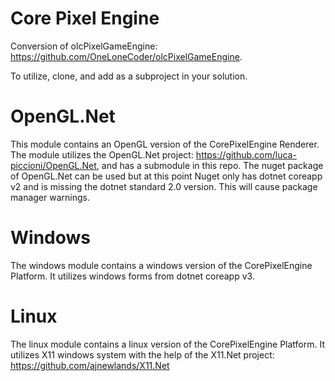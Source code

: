# Core Pixel Engine

Conversion of olcPixelGameEngine: https://github.com/OneLoneCoder/olcPixelGameEngine.

To utilize, clone, and add as a subproject in your solution.

# OpenGL.Net

This module contains an OpenGL version of the CorePixelEngine Renderer.
The module utilizes the OpenGL.Net project: https://github.com/luca-piccioni/OpenGL.Net, and has a submodule in this repo.
The nuget package of OpenGL.Net can be used but at this point Nuget only has dotnet coreapp v2 and is missing the dotnet standard 2.0 version. 
This will cause package manager warnings.

# Windows

The windows module contains a windows version of the CorePixelEngine Platform. It utilizes windows forms from dotnet coreapp v3.

# Linux

The linux module contains a linux version of the CorePixelEngine Platform. It utilizes X11 windows system with the help of the X11.Net project: https://github.com/ajnewlands/X11.Net
